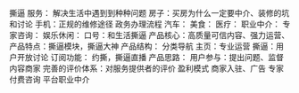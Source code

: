 撕逼
服务：
    解决生活中遇到到种种问题
	   房子：买房为什么一定要中介、装修的坑和讨论
	   手机：正规的维修途径
       政务办理流程
	   汽车：
	   美食：
       医疗：
    职业中介：
    专家咨询：
    娱乐休闲：
口号：和生活撕逼
产品核心：高质量可信内容、强力运营、
产品特点：撕逼模块，撕逼大神
产品结构：
    分类导航
    主页：专业运营
    撕逼：用户开放讨论
    订阅功能：
    约撕，撕逼直播
产品思路：
    用户参与：提出问题、监督内容商家
    完善的评价体系：对服务提供者的评价
盈利模式
    商家入驻、广告
    专家付费咨询
    平台职业中介